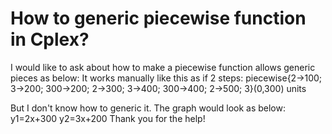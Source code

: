 
# How to generic piecewise function in Cplex?

I would like to ask about how to make a piecewise function allows generic pieces as below:
It works manually like this as if 2 steps:
piecewise{2->100; 3->200; 300->200; 2->300; 3->400; 300->400; 2->500; 3}(0,300) units

But I don't know how to generic it.
The graph would look as below:
y1=2x+300
y2=3x+200
Thank you for the help!

        